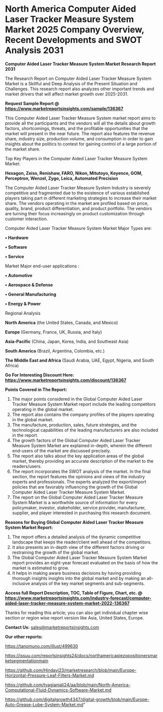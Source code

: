 # North America Computer Aided Laser Tracker Measure System Market 2025 Company Overview, Recent Developments and SWOT Analysis 2031

<strong>Computer Aided Laser Tracker Measure System Market Research Report 2031</strong>

The Research Report on Computer Aided Laser Tracker Measure System Market is a Skillful and Deep Analysis of the Present Situation and Challenges. This research report also analyzes other important trends and market drivers that will affect market growth over 2025-2031.

<strong>Request Sample Report @ <a href=https://www.marketreportsinsights.com/sample/136367>https://www.marketreportsinsights.com/sample/136367</a></strong>

This Computer Aided Laser Tracker Measure System market report aims to provide all the participants and the vendors will all the details about growth factors, shortcomings, threats, and the profitable opportunities that the market will present in the near future. The report also features the revenue share, industry size, production volume, and consumption in order to gain insights about the politics to contest for gaining control of a large portion of the market share.

Top Key Players in the Computer Aided Laser Tracker Measure System Market:

<strong>Hexagon, Zeiss, Renishaw, FARO, Nikon, Mitutoyo, Keyence, GOM, Perceptron, Wenzel, Zygo, Leica, Automated Precision</strong>

The Computer Aided Laser Tracker Measure System Industry is severely competitive and fragmented due to the existence of various established players taking part in different marketing strategies to increase their market share. The vendors operating in the market are profiled based on price, quality, brand, product differentiation, and product portfolio. The vendors are turning their focus increasingly on product customization through customer interaction.

Computer Aided Laser Tracker Measure System Market Major Types are:

<strong>• Hardware

• Software

• Service</strong>

Market Major end-user applications :

<strong>• Automotive

• Aerospace & Defense

• General Manufacturing

• Energy & Power</strong>

Regional Analysis

</u><strong><b>North America</b></strong> (the United States, Canada, and Mexico)

<strong><b>Europe </b></strong>(Germany, France, UK, Russia, and Italy)

<strong><b>Asia-Pacific</b></strong> (China, Japan, Korea, India, and Southeast Asia)

<strong><b>South America</b></strong> (Brazil, Argentina, Colombia, etc.)

<strong><b>The Middle East and Africa</b></strong> (Saudi Arabia, UAE, Egypt, Nigeria, and South Africa)

<strong>Go For Interesting Discount Here: <a href=https://www.marketreportsinsights.com/discount/136367>https://www.marketreportsinsights.com/discount/136367</a></strong>

<strong>Points Covered in The Report:</strong>
<ol>
  <li>The major points considered in the Global Computer Aided Laser Tracker Measure System Market report include the leading competitors operating in the global market.</li>
  <li>The report also contains the company profiles of the players operating in the global market.</li>
  <li>The manufacture, production, sales, future strategies, and the technological capabilities of the leading manufacturers are also included in the report.</li>
  <li>The growth factors of the Global Computer Aided Laser Tracker Measure System Market are explained in-depth, wherein the different end-users of the market are discussed precisely.</li>
  <li>The report also talks about the key application areas of the global market, thereby providing an accurate description of the market to the readers/users.</li>
  <li>The report incorporates the SWOT analysis of the market. In the final section, the report features the opinions and views of the industry experts and professionals. The experts analyzed the export/import policies that are favorably influencing the growth of the Global Computer Aided Laser Tracker Measure System Market.</li>
  <li>The report on the Global Computer Aided Laser Tracker Measure System Market is a worthwhile source of information for every policymaker, investor, stakeholder, service provider, manufacturer, supplier, and player interested in purchasing this research document.</li>
</ol>
<strong>Reasons for Buying Global Computer Aided Laser Tracker Measure System Market Report:</strong>

<ol>
  <li>The report offers a detailed analysis of the dynamic competitive landscape that keeps the reader/client well ahead of the competitors.</li>
  <li>It also presents an in-depth view of the different factors driving or restraining the growth of the global market.</li>
  <li>The Global Computer Aided Laser Tracker Measure System Market report provides an eight-year forecast evaluated on the basis of how the market is estimated to grow.</li>
  <li>It helps in making aware business decisions by having providing thorough insights insights into the global market and by making an all-inclusive analysis of the key market segments and sub-segments.</li>
</ol>
<strong>Access full Report Description, TOC, Table of Figure, Chart, etc. @ <a href=https://www.marketreportsinsights.com/industry-forecast/computer-aided-laser-tracker-measure-system-market-2022-136367>https://www.marketreportsinsights.com/industry-forecast/computer-aided-laser-tracker-measure-system-market-2022-136367</a></strong>


Thanks for reading this article; you can also get individual chapter wise section or region wise report version like Asia, United States, Europe.

<strong>Contact Us:</strong>
sales@marketreportsinsights.com

<strong>Our other reports:</strong>

<a href=https://tanomuno.com/illust/499630>https://tanomuno.com/illust/499630</a>

<a href=https://issuu.com/reportsinsights24/docs/northamericapiezopositionersmarketsegmentationmain>https://issuu.com/reportsinsights24/docs/northamericapiezopositionersmarketsegmentationmain</a>

<a href=https://github.com/Hindavi23/marketresearch/blob/main/Europe-Horizontal-Pressure-Leaf-Filters-Market.md>https://github.com/Hindavi23/marketresearch/blob/main/Europe-Horizontal-Pressure-Leaf-Filters-Market.md</a>

<a href=https://github.com/tyagianjali24/aa/blob/main/North-America-Computational-Fluid-Dynamics-Software-Market.md>https://github.com/tyagianjali24/aa/blob/main/North-America-Computational-Fluid-Dynamics-Software-Market.md</a>

<a href=https://github.com/digitalgrowth4347/digital-growth/blob/main/Europe-Auto-Grease-Lube-System-Market.md>https://github.com/digitalgrowth4347/digital-growth/blob/main/Europe-Auto-Grease-Lube-System-Market.md</a>"
